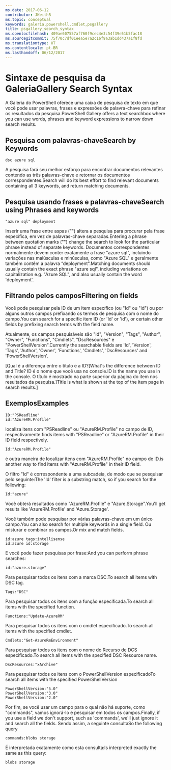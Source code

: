 ```yaml
---
ms.date: 2017-06-12
contributor: JKeithB
ms.topic: conceptual
keywords: galeria,powershell,cmdlet,psgallery
title: psgallery_search_syntax
ms.openlocfilehash: 409ae607557af760f9cec4e3c54f39e51b5fac18
ms.sourcegitcommit: 75f70c7df01eea5e7a2c16f9a3ab1dd437a1f8fd
ms.translationtype: HT
ms.contentlocale: pt-BR
ms.lasthandoff: 06/12/2017
---
```

# <a name="gallery-search-syntax"></a><span data-ttu-id="3fa99-103">Sintaxe de pesquisa da Galeria</span><span class="sxs-lookup"><span data-stu-id="3fa99-103">Gallery Search Syntax</span></span>

<span data-ttu-id="3fa99-104">A Galeria do PowerShell oferece uma caixa de pesquisa de texto em que você pode usar palavras, frases e expressões de palavra-chave para refinar os resultados da pesquisa.</span><span class="sxs-lookup"><span data-stu-id="3fa99-104">PowerShell Gallery offers a text searchbox where you can use words, phrases and keyword expressions to narrow down search results.</span></span>

## <a name="search-by-keywords"></a><span data-ttu-id="3fa99-105">Pesquisa com palavras-chave</span><span class="sxs-lookup"><span data-stu-id="3fa99-105">Search by Keywords</span></span>

    dsc azure sql

<span data-ttu-id="3fa99-106">A pesquisa fará seu melhor esforço para encontrar documentos relevantes contendo as três palavras-chave e retornar os documentos correspondentes.</span><span class="sxs-lookup"><span data-stu-id="3fa99-106">Search will do its best effort to find relevant documents containing all 3 keywords, and return matching documents.</span></span>

## <a name="search-using-phrases-and-keywords"></a><span data-ttu-id="3fa99-107">Pesquisa usando frases e palavras-chave</span><span class="sxs-lookup"><span data-stu-id="3fa99-107">Search using Phrases and keywords</span></span>

    "azure sql" deployment

<span data-ttu-id="3fa99-108">Inserir uma frase entre aspas ("") altera a pesquisa para procurar pela frase específica, em vez de palavras-chave separadas.</span><span class="sxs-lookup"><span data-stu-id="3fa99-108">Entering a phrase between quotation marks ("") change the search to look for the particular phrase instead of separate keywords.</span></span>
<span data-ttu-id="3fa99-109">Documentos correspondentes normalmente devem conter exatamente a frase "azure sql", incluindo variações nas maiúsculas e minúsculas, como "Azure SQL" e geralmente também contêm a palavra “deployment".</span><span class="sxs-lookup"><span data-stu-id="3fa99-109">Matching documents should usually contain the exact phrase "azure sql", including variations on capitalization e.g. "Azure SQL", and also usually contain the word 'deployment'.</span></span>

## <a name="filtering-on-fields"></a><span data-ttu-id="3fa99-110">Filtrando pelos campos</span><span class="sxs-lookup"><span data-stu-id="3fa99-110">Filtering on fields</span></span>

<span data-ttu-id="3fa99-111">Você pode pesquisar pela ID de um item específico (ou "Id" ou "id") ou por alguns outros campos prefixando os termos de pesquisa com o nome do campo.</span><span class="sxs-lookup"><span data-stu-id="3fa99-111">You can search for a specific item ID (or 'Id' or 'id'), or certain other fields by prefixing search terms with the field name.</span></span>

<span data-ttu-id="3fa99-112">Atualmente, os campos pesquisáveis são "Id", "Version", "Tags", "Author", "Owner", "Functions", "Cmdlets", "DscResources" e "PowerShellVersion".</span><span class="sxs-lookup"><span data-stu-id="3fa99-112">Currently the searchable fields are 'Id', 'Version', 'Tags', 'Author', 'Owner', 'Functions', 'Cmdlets', 'DscResources' and 'PowerShellVersion'.</span></span>

<span data-ttu-id="3fa99-113">[Qual é a diferença entre o título e a ID?</span><span class="sxs-lookup"><span data-stu-id="3fa99-113">[What's the difference between ID and Title?</span></span> <span data-ttu-id="3fa99-114">ID é o nome que você usa no console.</span><span class="sxs-lookup"><span data-stu-id="3fa99-114">ID is the name you use in the console.</span></span> <span data-ttu-id="3fa99-115">O título é mostrado na parte superior da página do item nos resultados da pesquisa.]</span><span class="sxs-lookup"><span data-stu-id="3fa99-115">Title is what is shown at the top of the item page in search results.]</span></span>

## <a name="examples"></a><span data-ttu-id="3fa99-116">Exemplos</span><span class="sxs-lookup"><span data-stu-id="3fa99-116">Examples</span></span>

    ID:"PSReadline"
    id:"AzureRM.Profile"

<span data-ttu-id="3fa99-117">localiza itens com "PSReadline" ou "AzureRM.Profile" no campo de ID, respectivamente.</span><span class="sxs-lookup"><span data-stu-id="3fa99-117">finds items with "PSReadline" or "AzureRM.Profile" in their ID field respectively.</span></span>

    Id:"AzureRM.Profile"

<span data-ttu-id="3fa99-118">é outra maneira de localizar itens com "AzureRM.Profile" no campo de ID.</span><span class="sxs-lookup"><span data-stu-id="3fa99-118">is another way to find items with "AzureRM.Profile" in their ID field.</span></span>

<span data-ttu-id="3fa99-119">O filtro "Id" é correspondente a uma subcadeia, de modo que se pesquisar pelo seguinte:</span><span class="sxs-lookup"><span data-stu-id="3fa99-119">The 'Id' filter is a substring match, so if you search for the following:</span></span>

    Id:"azure"
    
<span data-ttu-id="3fa99-120">Você obterá resultados como "AzureRM.Profile" e "Azure.Storage".</span><span class="sxs-lookup"><span data-stu-id="3fa99-120">You'll get results like 'AzureRM.Profile' and 'Azure.Storage'.</span></span>

<span data-ttu-id="3fa99-121">Você também pode pesquisar por várias palavras-chave em um único campo.</span><span class="sxs-lookup"><span data-stu-id="3fa99-121">You can also search for multiple keywords in a single field.</span></span> <span data-ttu-id="3fa99-122">Ou misturar e combinar os campos.</span><span class="sxs-lookup"><span data-stu-id="3fa99-122">Or mix and match fields.</span></span>

    id:azure tags:intellisense
    id:azure id:storage

<span data-ttu-id="3fa99-123">E você pode fazer pesquisas por frase:</span><span class="sxs-lookup"><span data-stu-id="3fa99-123">And you can perform phrase searches:</span></span>

    id:"azure.storage"


<span data-ttu-id="3fa99-124">Para pesquisar todos os itens com a marca DSC.</span><span class="sxs-lookup"><span data-stu-id="3fa99-124">To search all items with DSC tag.</span></span>

    Tags:"DSC"

<span data-ttu-id="3fa99-125">Para pesquisar todos os itens com a função especificada.</span><span class="sxs-lookup"><span data-stu-id="3fa99-125">To search all items with the specified function.</span></span>

    Functions:"Update-AzureRM"

<span data-ttu-id="3fa99-126">Para pesquisar todos os itens com o cmdlet especificado.</span><span class="sxs-lookup"><span data-stu-id="3fa99-126">To search all items with the specified cmdlet.</span></span>
    
    Cmdlets:"Get-AzureRmEnvironment"

<span data-ttu-id="3fa99-127">Para pesquisar todos os itens com o nome do Recurso de DCS especificado.</span><span class="sxs-lookup"><span data-stu-id="3fa99-127">To search all items with the specified DSC Resource name.</span></span>

    DscResources:"xArchive"

<span data-ttu-id="3fa99-128">Para pesquisar todos os itens com o PowerShellVersion especificado</span><span class="sxs-lookup"><span data-stu-id="3fa99-128">To search all items with the specified PowerShellVersion</span></span>

    PowerShellVersion:"5.0"
    PowerShellVersion:"3.0"
    PowerShellVersion:"2.0"


<span data-ttu-id="3fa99-129">Por fim, se você usar um campo para o qual não há suporte, como "commands", vamos ignorá-lo e pesquisar em todos os campos.</span><span class="sxs-lookup"><span data-stu-id="3fa99-129">Finally, if you use a field we don't support, such as 'commands', we'll just ignore it and search all the fields.</span></span> <span data-ttu-id="3fa99-130">Sendo assim, a seguinte consulta</span><span class="sxs-lookup"><span data-stu-id="3fa99-130">So the following query</span></span>

    commands:blobs storage
    
<span data-ttu-id="3fa99-131">É interpretada exatamente como esta consulta:</span><span class="sxs-lookup"><span data-stu-id="3fa99-131">Is interpreted exactly the same as this query:</span></span>

    blobs storage

